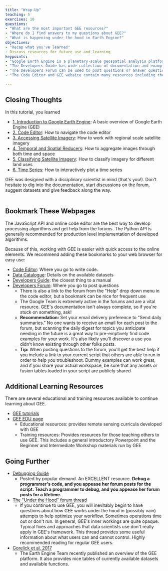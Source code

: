 ```yaml
---
title: "Wrap-Up"
teaching: 5
exercises: 10
questions:
- "What are the most important GEE resources?"
- "Where do I find answers to my questions about GEE?"
- "What is happening under the hood in Earth Engine?"
objectives:
- "Recap what you've learned"
- Discuss resources for future use and learning
keypoints:
- "Google Earth Engine is a planetary-scale geospatial analysis platform."
- "The Developers Guide has wide collection of documentation and example codes."
- "The Developers Forum can be used to post questions or answer questions about GEE code."
- "The Code Editor and GEE website contain many resources including the data catalog, code documentation and places for user feedback."

---
```


## Closing Thoughts

In this tutorial, you learned
- [1. Introduction to Google Earth Engine](https://geohackweek.github.io/GoogleEarthEngine/01-introduction/): A basic overview of Google Earth Engine (GEE)
- [2. Code Editor](https://geohackweek.github.io/GoogleEarthEngine/02-code-editor/): How to navigate the code editor
- [3. Accessing Satellite Imagery](https://geohackweek.github.io/GoogleEarthEngine/03-load-imagery/): How to work with regional scale satellite imagery
- [4. Temporal and Spatial Reducers](https://geohackweek.github.io/GoogleEarthEngine/04-reducers/): How to aggregate images through both time and space
- [5. Classifying Satellite Imagery](https://geohackweek.github.io/GoogleEarthEngine/05-classify-imagery/): How to classify imagery for different land uses
- [6. Time Series](https://geohackweek.github.io/GoogleEarthEngine/06-time-series/): How to interactively plot a time series

GEE was designed with a disciplinary scientist in mind (that's you!). Don't hesitate to dig into the documentation, start discussions on the forum, suggest datasets and give feedback along the way.
<br>
<br>

## Bookmark These Webpages
The JavaScript API and online code editor are the best way to develop processing algorithms and get help from the forums. The Python API is generally recommended for production level implementation of developed algorithms.

Because of this, working with GEE is easier with quick access to the online elements. We recommend adding these bookmarks to your web browser for easy use:

- [Code Editor](https://code.earthengine.google.com/): Where you go to write code.
- [Data Catalogue](https://code.earthengine.google.com/datasets/): Details on the available datasets
- [Developers Guide](https://developers.google.com/earth-engine/): the closest thing to a manual
- [Developers Forum](https://groups.google.com/forum/?fromgroups#!forum/google-earth-engine-developers): Where you go to post questions
  - There is also a link to the forum from the "Help" drop down menu in the code editor, but a bookmark can be nice for frequent use
  - The Google Team is extremely active in the forums and are a vital resource. GEE's documentation isn't always complete, so if you're stuck on something, ask!
  - **Recommendation:** Set your email delivery preference to "Send daily summaries." No one wants to receive an email for each post to the forum, but scanning the daily digest for topics you anticipate needing in the future is a great way to pre-emptively find code examples for your work. It's also likely you'll discover a use you didn't know existing through other folks posts.
  - **Tip:** When posting questions to the forum, you'll get the best help if you include a link to your current script that others are able to run in order to help you troubleshoot. Dummy examples can work great, and if you share your actual workspace, be sure that any assets or fusion tables loaded in your script are publicly shared

## Additional Learning Resources
There are several educational and training resources available to continue learning about GEE.

- [GEE tutorials](https://developers.google.com/earth-engine/tutorials)
- [GEE EDU page](https://developers.google.com/earth-engine/edu)
  - Educational resources: provides remote sensing curricula developed with GEE
  - Training resources: Provides resources for those teaching others to use GEE. This includes a general introductory Powerpoint and the Beginner and Intermediate Workshop materials run by GEE

## Going Further
- [Debugging Guide](https://developers.google.com/earth-engine/debugging) 
  - Posted by popular demand. An EXCELLENT resource. **Debug a programmer's code, and you appease her forum posts for the script. Teach a programmer to debug, and you appease her forum posts for a lifetime.**
 - [The "Under the Hood" forum thread](https://groups.google.com/forum/#!searchin/google-earth-engine-developers/benefits$20of$20python%7Csort:relevance/google-earth-engine-developers/LWHTFSH9FRk/NGxiEQ5KEQAJ)
   - If you continue to use GEE, you will inevitably begin to have questions about how GEE works under the hood in (possibly vain) attempts to help optimize your workflow. Sometimes operations time out or don't run. In general, GEE's inner workings are quite opaque. Typical fixes and approaches that data scientists use don't really apply in GEE's framework. This thread provides some useful information about what users can and cannot control. Highly recommended reading for regular GEE users.
- [Gorelick et al. 2017](http://www.sciencedirect.com/science/article/pii/S0034425717302900)
  - The Earth Engine Team recently published an overview of the GEE platform. It also provides nice tables of currently available datasets and available functions.
